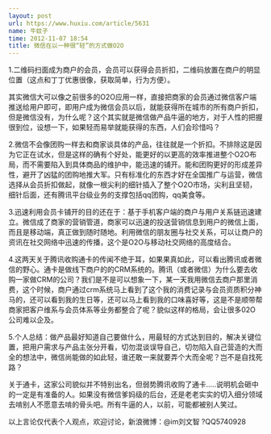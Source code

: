```yaml
---
layout: post
url: https://www.huxiu.com/article/5631
name: 牛蚊子
time: 2012-11-07 18:54
title: 微信在以一种很“轻”的方式做O2O
---
```

1.二维码扫面成为商户的会员，会员可以获得会员折扣，二维码放置在商户的明显位置（这点和丁丁优惠很像，获取简单，行为方便）。

其实微信大可以像之前很多的O2O应用一样，直接把商家的会员通过微信客户端推送给用户即可，即用户成为微信会员以后，就能获得所在城市的所有商户折扣，但是微信没有，为什么呢？这个其实就是微信做产品牛逼的地方，对于人性的把握很到位，设想一下，如果轻而易举就能获得的东西，人们会珍惜吗？

2.微信不会像团购一样去和商家谈具体的产品，往往就是一个折扣。不排除这是因为它正在试水，但是这样的确有个好处，能更好的以更高的效率推进整个O2O布局，而不需要陷入到具体商品的维护中，能迅速的铺开。能和团购更好的形成差异性，避开了凶猛的团购地推大军。只有标准化的东西才好在全国推广与运营，微信选择从会员折扣做起，就像一根尖利的细针插入了整个O2O市场，尖利且坚韧，细针后面，还有腾讯平台级业务的支撑包括qq团购，qq美食等。

3.迅速利用会员卡铺开的目的还在于：基于手机客户端的商户与用户关系链迅速建立。微信成了商家的营销管道，商家可以迅速的投送营销信息到用户的微信上面，而且是移动端，真正做到随时随地。利用微信的朋友圈与社交关系，可以让商户的资讯在社交网络中迅速的传播，这个是O2O与移动社交网络的高度结合。

4.这两天关于腾讯收购通卡的传闻不绝于耳，如果果真如此，可以看出腾讯或者微信的野心。通卡是做线下商户的的CRM系统的。腾讯（或者微信）为什么要去收购一家做CRM的公司？我们是不是可以想象一下，某一天我用微信去商户那里消费，这个时候，商户通过crm系统马上看到了这个我的消费记录与会员资质积分神马的，还可以看到我的生日等，还可以马上看到我的口味喜好等，这是不是顺带帮商家把客户维系与会员体系等业务都整合了呢？貌似这样的格局，会让很多02O公司难以企及。

5.个人总结：做产品最好知道自己要做什么，用最轻的方式达到目的，解决关键位置，把用户需求与产品主张分开看，切勿混谈误导自己，切勿陷入自己营造的大而全的想法中，微信尚能做的如此轻，谁还敢一来就要弄个大而全呢？岂不是自找死路？

关于通卡，这家公司貌似并不特别出名，但弱势腾讯收购了通卡.....说明机会砸中的一定是有准备的人。如果没有微信爹妈级的后台，还是老老实实的切入细分领域去啃别人不愿意去啃的骨头吧。所有牛逼的人，以前，可能都被别人笑过。

以上言论仅代表个人观点，欢迎讨论，新浪微博：@im刘文智 ?QQ5740928


